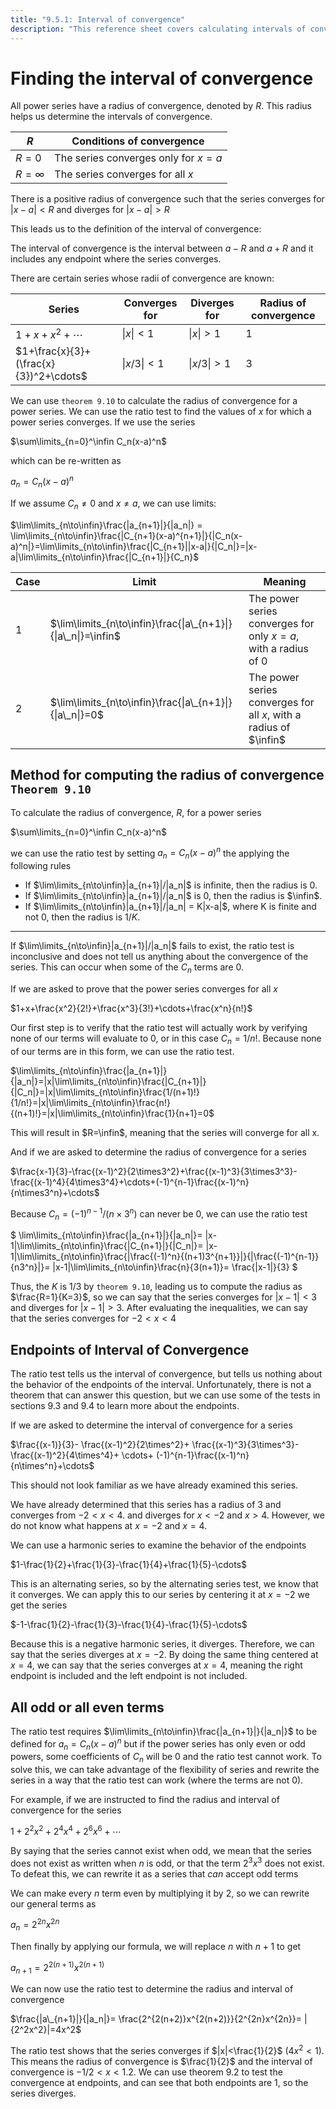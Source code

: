 ```yaml
---
title: "9.5.1: Interval of convergence"
description: "This reference sheet covers calculating intervals of convergence on power series."
---
```


# Finding the interval of convergence

All power series have a radius of convergence, denoted by $R$. This radius helps us determine the intervals of convergence.

| $R$        | Conditions of convergence           |
| ---------- | ----------------------------------- |
| $R=0$      | The series converges only for $x=a$ |
| $R=\infty$ | The series converges for all $x$    |

There is a positive radius of convergence such that the series converges for $|x-a|<R$ and diverges for $|x-a|>R$

This leads us to the definition of the interval of convergence:

The interval of convergence is the interval between $a-R$ and $a+R$ and it includes any endpoint where the series converges.

There are certain series whose radii of convergence are known:

| Series                                 | Converges for | Diverges for | Radius of convergence |
| -------------------------------------- | ------------- | ------------ | --------------------- |
| $1+x+x^2+\cdots$                       | $\|x\|<1$     | $\|x\|>1$    | $1$                   |
| $1+\frac{x}{3}+(\frac{x}{3})^2+\cdots$ | $\|x/3\|<1$   | $\|x/3\|>1$  | $3$                   |

We can use `theorem 9.10` to calculate the radius of convergence for a power series. We can use the ratio test to find the values of $x$ for which a power series converges. If we use the series

$\sum\limits_{n=0}^\infin C_n(x-a)^n$

which can be re-written as

$a_n=C_n(x-a)^n$

If we assume $C_n\neq0$ and $x\neq a$, we can use limits:

$\lim\limits_{n\to\infin}\frac{|a_{n+1}|}{|a_n|} = \lim\limits_{n\to\infin}\frac{|C_{n+1}(x-a)^{n+1}|}{|C_n(x-a)^n|}=\lim\limits_{n\to\infin}\frac{|C_{n+1}||x-a|}{|C_n|}=|x-a|\lim\limits_{n\to\infin}\frac{|C_{n+1}|}{C_n}$

<!-- prettier-ignore -->
| Case | Limit | Meaning |
|------|-------|---------|
| 1 | $\lim\limits_{n\to\infin}\frac{\|a\_{n+1}\|}{\|a\_n\|}=\infin$ | The power series converges for only $x=a$, with a radius of $0$ |
| 2 | $\lim\limits_{n\to\infin}\frac{\|a\_{n+1}\|}{\|a\_n\|}=0$ | The power series converges for all $x$, with a radius of $\infin$ |

## Method for computing the radius of convergence `Theorem 9.10`

To calculate the radius of convergence, $R$, for a power series

$\sum\limits_{n=0}^\infin C_n(x-a)^n$

we can use the ratio test by setting $a_n=C_n(x-a)^n$ the applying the following rules

- If $\lim\limits_{n\to\infin}|a_{n+1}|/|a_n|$ is infinite, then the radius is $0$.
- If $\lim\limits_{n\to\infin}|a_{n+1}|/|a_n|$ is $0$, then the radius is $\infin$.
- If $\lim\limits_{n\to\infin}|a_{n+1}|/|a_n| = K|x-a|$, where K is finite and not $0$, then the radius is $1/K$.

---

If $\lim\limits_{n\to\infin}|a_{n+1}|/|a_n|$ fails to exist, the ratio test is inconclusive and does not tell us anything about the convergence of the series. This can occur when some of the $C_n$ terms are $0$.

If we are asked to prove that the power series converges for all $x$

$1+x+\frac{x^2}{2!}+\frac{x^3}{3!}+\cdots+\frac{x^n}{n!}$

Our first step is to verify that the ratio test will actually work by verifying none of our terms will evaluate to $0$, or in this case $C_n=1/n!$. Because none of our terms are in this form, we can use the ratio test.

$\lim\limits_{n\to\infin}\frac{|a_{n+1}|}{|a_n|}=|x|\lim\limits_{n\to\infin}\frac{|C_{n+1}|}{|C_n|}=|x|\lim\limits_{n\to\infin}\frac{1/(n+1)!}{1/n!}=|x|\lim\limits_{n\to\infin}\frac{n!}{(n+1)!}=|x|\lim\limits_{n\to\infin}\frac{1}{n+1}=0$

This will result in $R=\infin$, meaning that the series will converge for all x.

And if we are asked to determine the radius of convergence for a series

$\frac{x-1}{3}-\frac{(x-1)^2}{2\times3^2}+\frac{(x-1)^3}{3\times3^3}-\frac{(x-1)^4}{4\times3^4}+\cdots+(-1)^{n-1}\frac{(x-1)^n}{n\times3^n}+\cdots$

Because $C_n=(-1)^{n-1}/(n\times3^n)$ can never be $0$, we can use the ratio test

<!-- prettier-ignore -->
$
\lim\limits_{n\to\infin}\frac{|a_{n+1}|}{|a_n|}=
|x-1|\lim\limits_{n\to\infin}\frac{|C_{n+1}|}{|C_n|}=
|x-1|\lim\limits_{n\to\infin}\frac{|\frac{(-1)^n}{(n+1)3^{n+1}}|}{|\frac{(-1)^{n-1}}{n3^n}|}=
|x-1|\lim\limits_{n\to\infin}\frac{n}{3(n+1)}=
\frac{|x-1|}{3}
$

Thus, the $K$ is $1/3$ by `theorem 9.10`, leading us to compute the radius as $\frac{R=1}{K=3}$, so we can say that the series converges for $|x-1|<3$ and diverges for $|x-1|>3$. After evaluating the inequalities, we can say that the series converges for $-2\lt x\lt 4$

## Endpoints of Interval of Convergence

The ratio test tells us the interval of convergence, but tells us nothing about the behavior of the endpoints of the interval. Unfortunately, there is not a theorem that can answer this question, but we can use some of the tests in sections 9.3 and 9.4 to learn more about the endpoints.

If we are asked to determine the interval of convergence for a series

$\frac{(x-1)}{3}-
\frac{(x-1)^2}{2\times^2}+
\frac{(x-1)^3}{3\times^3}-
\frac{(x-1)^2}{4\times^4}+
\cdots+
(-1)^{n-1}\frac{(x-1)^n}{n\times^n}+\cdots$

This should not look familiar as we have already examined this series.

We have already determined that this series has a radius of 3 and converges from $-2\lt x\lt 4$. and diverges for $x\lt -2$ and $x\gt 4$. However, we do not know what happens at $x=-2$ and $x=4$.

We can use a harmonic series to examine the behavior of the endpoints

$1-\frac{1}{2}+\frac{1}{3}-\frac{1}{4}+\frac{1}{5}-\cdots$

This is an alternating series, so by the alternating series test, we know that it converges. We can apply this to our series by centering it at $x=-2$ we get the series

$-1-\frac{1}{2}-\frac{1}{3}-\frac{1}{4}-\frac{1}{5}-\cdots$

Because this is a negative harmonic series, it diverges. Therefore, we can say that the series diverges at $x=-2$. By doing the same thing centered at $x=4$, we can say that the series converges at $x=4$, meaning the right endpoint is included and the left endpoint is not included.

## All odd or all even terms

The ratio test requires $\lim\limits_{n\to\infin}\frac{|a_{n+1}|}{|a_n|}$ to be defined for $a_n=C_n(x-a)^n$ but if the power series has only even or odd powers, some coefficients of $C_n$ will be $0$ and the ratio test cannot work. To solve this, we can take advantage of the flexibility of series and rewrite the series in a way that the ratio test can work (where the terms are not 0).

For example, if we are instructed to find the radius and interval of convergence for the series

$1+2^2x^2+2^4x^4+2^6x^6+\cdots$

By saying that the series cannot exist when odd, we mean that the series does not exist as written when $n$ is odd, or that the term $2^3x^3$ does not exist. To defeat this, we can rewrite it as a series that _can_ accept odd terms

We can make every $n$ term even by multiplying it by $2$, so we can rewrite our general terms as

$a_n=2^{2n}x^{2n}$

Then finally by applying our formula, we will replace $n$ with $n+1$ to get

$a_{n+1}=2^{2(n+1)}x^{2(n+1)}$

We can now use the ratio test to determine the radius and interval of convergence

$\frac{|a\_{n+1}|}{|a_n|}=
\frac{2^{2(n+2)}x^{2(n+2)}}{2^{2n}x^{2n}}=
|{2^2x^2}|=4x^2$

The ratio test shows that the series converges if $|x|<\frac{1}{2}$ ($4x^2\lt 1$). This means the radius of convergence is $\frac{1}{2}$ and the interval of convergence is $-1/2\lt x\lt 1.2$. We can use theorem 9.2 to test the convergence at endpoints, and can see that both endpoints are 1, so the series diverges.

